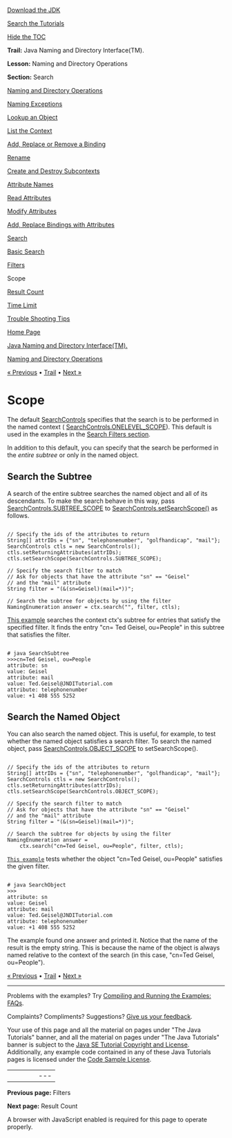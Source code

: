 [Download
the JDK](http://java.sun.com/javase/6/download.jsp)
  
[Search the
Tutorials](../../search.html)
  
[Hide the TOC](javascript:toggleLeft())

**Trail:** Java Naming and Directory Interface(TM).
  
**Lesson:** Naming and Directory Operations
  
**Section:** Search

[Naming and Directory Operations](index.html)

[Naming Exceptions](exception.html)

[Lookup an Object](lookup.html)

[List the Context](list.html)

[Add, Replace or Remove a Binding](bind.html)

[Rename](rename.html)

[Create and Destroy Subcontexts](create.html)

[Attribute Names](attrnames.html)

[Read Attributes](getattrs.html)

[Modify Attributes](modattrs.html)

[Add, Replace Bindings with Attributes](bindattr.html)

[Search](search.html)

[Basic Search](basicsearch.html)

[Filters](filter.html)

Scope

[Result Count](countlimit.html)

[Time Limit](timelimit.html)

[Trouble Shooting Tips](faq.html)

[Home Page](../../index.html)
>
[Java Naming and Directory Interface(TM).](../index.html)
>
[Naming and Directory Operations](index.html)

[« Previous](filter.html) • [Trail](../TOC.html) • [Next »](countlimit.html)

# Scope

The default
[SearchControls](http://download.oracle.com/javase/7/docs/api/javax/naming/directory/SearchControls.html) specifies that the search is to be performed in the named context
(
[SearchControls.ONELEVEL\_SCOPE](http://download.oracle.com/javase/7/docs/api/javax/naming/directory/SearchControls.html#ONELEVEL_SCOPE)).
This default is used in the examples in the
[Search Filters section](filter.html).

In addition to this default, you can specify that
the search be performed in the *entire subtree* or
only in the named object.

## Search the Subtree

A search of the entire subtree searches the named object
and all of its descendants.
To make the search behave in this way, pass
[SearchControls.SUBTREE\_SCOPE](http://download.oracle.com/javase/7/docs/api/javax/naming/directory/SearchControls.html#SUBTREE_SCOPE) to
[SearchControls.setSearchScope()](http://download.oracle.com/javase/7/docs/api/javax/naming/directory/SearchControls.html#setSearchScope(int)) as follows.

```

// Specify the ids of the attributes to return
String[] attrIDs = {"sn", "telephonenumber", "golfhandicap", "mail"};
SearchControls ctls = new SearchControls();
ctls.setReturningAttributes(attrIDs);
ctls.setSearchScope(SearchControls.SUBTREE_SCOPE);

// Specify the search filter to match
// Ask for objects that have the attribute "sn" == "Geisel"
// and the "mail" attribute
String filter = "(&(sn=Geisel)(mail=*))";

// Search the subtree for objects by using the filter
NamingEnumeration answer = ctx.search("", filter, ctls);

```

[This example](examples/SearchSubtree.java)
searches the context ctx's subtree
for entries that satisfy the specified filter.
It finds the entry "cn= Ted Geisel, ou=People" in this subtree
that satisfies the filter.

```

# java SearchSubtree
>>>cn=Ted Geisel, ou=People
attribute: sn
value: Geisel
attribute: mail
value: Ted.Geisel@JNDITutorial.com
attribute: telephonenumber
value: +1 408 555 5252

```

## Search the Named Object

You can also search the named object.
This is useful, for example, to test whether the named
object satisfies a search filter.
To search the named object, pass
[SearchControls.OBJECT\_SCOPE](http://download.oracle.com/javase/7/docs/api/javax/naming/directory/SearchControls.html#OBJECT_SCOPE) to setSearchScope().

```

// Specify the ids of the attributes to return
String[] attrIDs = {"sn", "telephonenumber", "golfhandicap", "mail"};
SearchControls ctls = new SearchControls();
ctls.setReturningAttributes(attrIDs);
ctls.setSearchScope(SearchControls.OBJECT_SCOPE);

// Specify the search filter to match
// Ask for objects that have the attribute "sn" == "Geisel"
// and the "mail" attribute
String filter = "(&(sn=Geisel)(mail=*))";

// Search the subtree for objects by using the filter
NamingEnumeration answer = 
    ctx.search("cn=Ted Geisel, ou=People", filter, ctls);

```

[`This example`](examples/SearchObject.java) tests whether the object "cn=Ted Geisel, ou=People" satisfies
the given filter.

```

# java SearchObject
>>>
attribute: sn
value: Geisel
attribute: mail
value: Ted.Geisel@JNDITutorial.com
attribute: telephonenumber
value: +1 408 555 5252

```

The example found one answer and printed it. Notice that the name of the
result is the empty string.
This is because the name of the object
is always named relative to the context of the search
(in this case, "cn=Ted Geisel, ou=People").

[« Previous](filter.html)
•
[Trail](../TOC.html)
•
[Next »](countlimit.html)

---

Problems with the examples? Try [Compiling and Running
the Examples: FAQs](../../information/run-examples.html).
  
Complaints? Compliments? Suggestions? [Give
us your feedback](http://download.oracle.com/javase/feedback.html).

Your use of this page and all the material on pages under "The Java Tutorials" banner,
and all the material on pages under "The Java Tutorials" banner is subject to the [Java SE Tutorial Copyright
and License](../../information/license.html).
Additionally, any example code contained in any of these Java
Tutorials pages is licensed under the
[Code
Sample License](http://developers.sun.com/license/berkeley_license.html).

|  |  |  |  |  |
| --- | --- | --- | --- | --- |
| |  |  | | --- | --- | | duke image | Oracle logo | | [About Oracle](http://www.oracle.com/us/corporate/index.html) | [Oracle Technology Network](http://www.oracle.com/technology/index.html) | [Terms of Service](https://www.samplecode.oracle.com/servlets/CompulsoryClickThrough?type=TermsOfService) | Copyright © 1995, 2011 Oracle and/or its affiliates. All rights reserved. |

**Previous page:** Filters
  
**Next page:** Result Count




A browser with JavaScript enabled is required for this page to operate properly.